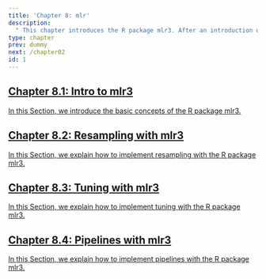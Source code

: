 ```yaml
---
title: 'Chapter 8: mlr'
description:
  " This chapter introduces the R package mlr3. After an introduction of the basic concepts we focus on resampling, tuning and pipelines."
type: chapter
prev: dummy
next: /chapter02
id: 1
---
```



<section class="c72e2d57">
  <h2 class="_5e0ebe7a">
  <a class="_46224d00 _7e2d93b5" href="/chapter08-01-mlr3-intro">Chapter 8.1: Intro to mlr3</a>

  </h2>
  <p class="de526628">
  <a class="_46224d00 _7e2d93b5" href="/chapter08-01-mlr3-intro"> In this Section, we introduce the basic concepts of the R package mlr3.</a>
  </p>
</section>





<section class="c72e2d57">
  <h2 class="_5e0ebe7a">
  <a class="_46224d00 _7e2d93b5" href="/chapter08-02-mlr3-resampling">Chapter 8.2: Resampling with mlr3</a>

  </h2>
  <p class="de526628">
  <a class="_46224d00 _7e2d93b5" href="/chapter08-02-mlr3-resampling"> In this Section, we explain how to implement resampling with the R package mlr3.</a>
  </p>
</section>





<section class="c72e2d57">
  <h2 class="_5e0ebe7a">
  <a class="_46224d00 _7e2d93b5" href="/chapter08-03-mlr3-tuning">Chapter 8.3: Tuning with mlr3</a>

  </h2>
  <p class="de526628">
  <a class="_46224d00 _7e2d93b5" href="/chapter08-03-mlr3-tuning"> In this Section, we explain how to implement tuning with the R package mlr3.</a>
  </p>
</section>





<section class="c72e2d57">
  <h2 class="_5e0ebe7a">
  <a class="_46224d00 _7e2d93b5" href="/chapter08-04-mlr3-pipielines">Chapter 8.4: Pipelines with mlr3</a>

  </h2>
  <p class="de526628">
  <a class="_46224d00 _7e2d93b5" href="/chapter08-04-mlr3-pipielines"> In this Section, we explain how to implement pipelines with the R package mlr3.</a>
  </p>
</section>




